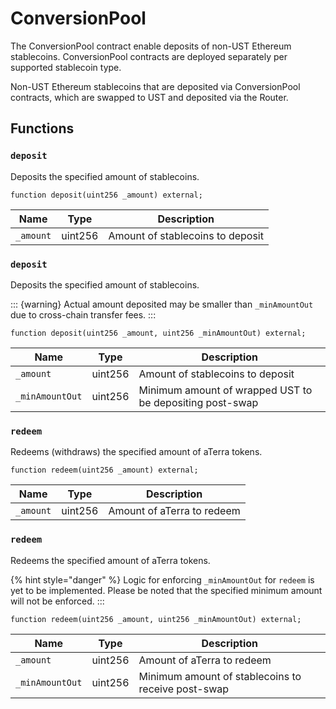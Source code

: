 # ConversionPool

The ConversionPool contract enable deposits of non-UST Ethereum stablecoins. ConversionPool contracts are deployed separately per supported stablecoin type.

Non-UST Ethereum stablecoins that are deposited via ConversionPool contracts, which are swapped to UST and deposited via the Router.

## Functions

### `deposit`

Deposits the specified amount of stablecoins.

```
function deposit(uint256 _amount) external; 
```

| Name      | Type    | Description                      |
| --------- | ------- | -------------------------------- |
| `_amount` | uint256 | Amount of stablecoins to deposit |

### `deposit`

Deposits the specified amount of stablecoins.&#x20;

::: {warning}
Actual amount deposited may be smaller than `_minAmountOut` due to cross-chain transfer fees.
:::

```
function deposit(uint256 _amount, uint256 _minAmountOut) external; 
```

| Name            | Type    | Description                                              |
| --------------- | ------- | -------------------------------------------------------- |
| `_amount`       | uint256 | Amount of stablecoins to deposit                         |
| `_minAmountOut` | uint256 | Minimum amount of wrapped UST to be depositing post-swap |

### `redeem`

Redeems (withdraws) the specified amount of aTerra tokens.

```
function redeem(uint256 _amount) external; 
```

| Name      | Type    | Description                |
| --------- | ------- | -------------------------- |
| `_amount` | uint256 | Amount of aTerra to redeem |

### `redeem`

Redeems the specified amount of aTerra tokens.

{% hint style="danger" %}
Logic for enforcing `_minAmountOut` for `redeem` is yet to be implemented. Please be noted that the specified minimum amount will not be enforced.
:::

```
function redeem(uint256 _amount, uint256 _minAmountOut) external; 
```

| Name            | Type    | Description                                        |
| --------------- | ------- | -------------------------------------------------- |
| `_amount`       | uint256 | Amount of aTerra to redeem                         |
| `_minAmountOut` | uint256 | Minimum amount of stablecoins to receive post-swap |
